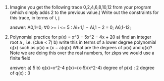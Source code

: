 1. Imagine you get the following trace
    0,2,4,6,8,10,12
    from your program (which simply adds 2 to the previous value.)
    Write out the constraints for this trace, in terms of i, j

    answer:
    A0,1=0;
    ∀0 >= i <= 5 : Ai+1,1 − Ai,1 − 2 = 0;
    A6,1-12;

2. Polynomial practice
    for p(x) = x^3 − 5x^2 − 4x + 20
    a) find an integer root a , i.e. (clue < 7)
    b) write this in terms of a lower degree polynomial q(x)
    such as p(x) = (x − a)q(x)
    What are the degrees of p(x) and q(x)?
    Note we are doing this over the real numbers, for zkps we would use a finite
    field

    answer:
    a) 5
    b) q(x)=x^2-4
    p(x)=(x-5)(x^2-4)
    degree of p(x) : 2
    degree of q(x) : 3
